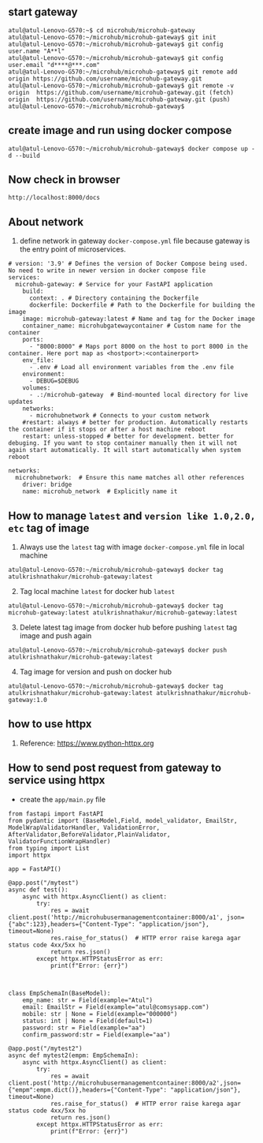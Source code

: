 ## start gateway
```
atul@atul-Lenovo-G570:~$ cd microhub/microhub-gateway
atul@atul-Lenovo-G570:~/microhub/microhub-gateway$ git init
atul@atul-Lenovo-G570:~/microhub/microhub-gateway$ git config user.name "A**l"
atul@atul-Lenovo-G570:~/microhub/microhub-gateway$ git config user.email "d****@***.com"
atul@atul-Lenovo-G570:~/microhub/microhub-gateway$ git remote add origin https://github.com/username/microhub-gateway.git
atul@atul-Lenovo-G570:~/microhub/microhub-gateway$ git remote -v
origin	https://github.com/username/microhub-gateway.git (fetch)
origin	https://github.com/username/microhub-gateway.git (push)
atul@atul-Lenovo-G570:~/microhub/microhub-gateway$ 
```

## create image and run using docker compose

```
atul@atul-Lenovo-G570:~/microhub/microhub-gateway$ docker compose up -d --build
```

## Now check in browser
```
http://localhost:8000/docs
```

## About network
1. define network in gateway `docker-compose.yml` file because gateway is the entry point of microservices.
```
# version: '3.9' # Defines the version of Docker Compose being used. No need to write in newer version in docker compose file
services:
  microhub-gateway: # Service for your FastAPI application
    build:
      context: . # Directory containing the Dockerfile
      dockerfile: Dockerfile # Path to the Dockerfile for building the image
    image: microhub-gateway:latest # Name and tag for the Docker image
    container_name: microhubgatewaycontainer # Custom name for the container
    ports:
      - "8000:8000" # Maps port 8000 on the host to port 8000 in the container. Here port map as <hostport>:<containerport>
    env_file: 
      - .env # Load all environment variables from the .env file
    environment:
      - DEBUG=$DEBUG
    volumes:
      - .:/microhub-gateway  # Bind-mounted local directory for live updates
    networks:
      - microhubnetwork # Connects to your custom network
    #restart: always # better for production. Automatically restarts the container if it stops or after a host machine reboot
    restart: unless-stopped # better for development. better for debuging. If you want to stop container manually then it will not again start automatically. It will start automatically when system reboot

networks:
  microhubnetwork:  # Ensure this name matches all other references
    driver: bridge
    name: microhub_network  # Explicitly name it

```

## How to manage `latest` and `version like 1.0,2.0, etc` tag of image
1. Always use the `latest` tag with image `docker-compose.yml` file in local machine
```
atul@atul-Lenovo-G570:~/microhub/microhub-gateway$ docker tag atulkrishnathakur/microhub-gateway:latest

```
2. Tag local machine `latest` for docker hub `latest`
```
atul@atul-Lenovo-G570:~/microhub/microhub-gateway$ docker tag microhub-gateway:latest atulkrishnathakur/microhub-gateway:latest

```
3. Delete latest tag image from docker hub before pushing `latest` tag image and push again
```
atul@atul-Lenovo-G570:~/microhub/microhub-gateway$ docker push atulkrishnathakur/microhub-gateway:latest

```

4. Tag image for version and push on docker hub
```
atul@atul-Lenovo-G570:~/microhub/microhub-gateway$ docker tag atulkrishnathakur/microhub-gateway:latest atulkrishnathakur/microhub-gateway:1.0

```

## how to use httpx
1. Reference: https://www.python-httpx.org


## How to send post request from gateway to service using httpx 
- create the `app/main.py` file
```
from fastapi import FastAPI
from pydantic import (BaseModel,Field, model_validator, EmailStr, ModelWrapValidatorHandler, ValidationError, AfterValidator,BeforeValidator,PlainValidator, ValidatorFunctionWrapHandler)
from typing import List
import httpx

app = FastAPI()
    
@app.post("/mytest")
async def test():
    async with httpx.AsyncClient() as client:
        try:
            res = await client.post('http://microhubusermanagementcontainer:8000/a1', json={"abc":123},headers={"Content-Type": "application/json"}, timeout=None)
            res.raise_for_status()  # HTTP error raise karega agar status code 4xx/5xx ho
            return res.json()
        except httpx.HTTPStatusError as err:
            print(f"Error: {err}")



class EmpSchemaIn(BaseModel):
    emp_name: str = Field(example="Atul")
    email: EmailStr = Field(example="atul@comsysapp.com")
    mobile: str | None = Field(example="000000")
    status: int | None = Field(default=1)
    password: str = Field(example="aa")
    confirm_password:str = Field(example="aa")
    
@app.post("/mytest2")
async def mytest2(empm: EmpSchemaIn):
    async with httpx.AsyncClient() as client:
        try:
            res = await client.post('http://microhubusermanagementcontainer:8000/a2',json={"empm":empm.dict()},headers={"Content-Type": "application/json"}, timeout=None)
            res.raise_for_status()  # HTTP error raise karega agar status code 4xx/5xx ho
            return res.json()
        except httpx.HTTPStatusError as err:
            print(f"Error: {err}")


```



